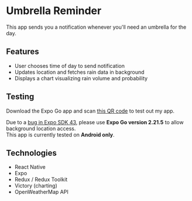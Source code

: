 # Umbrella Reminder

This app sends you a notification whenever you'll need an umbrella for the day.

## Features

- User chooses time of day to send notification
- Updates location and fetches rain data in background
- Displays a chart visualizing rain volume and probability

## Testing

Download the Expo Go app and scan [this QR code](https://expo.dev/@jasoneliu/umbrella) to test out my app.

Due to a [bug in Expo SDK 43](https://github.com/expo/expo/issues/14774), please use **Expo Go version 2.21.5** to allow background location access.  
This app is currently tested on **Android only**.

## Technologies

- React Native
- Expo
- Redux / Redux Toolkit
- Victory (charting)
- OpenWeatherMap API
